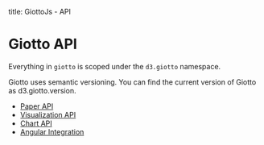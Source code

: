 title: GiottoJs - API

# Giotto API

Everything in ``giotto`` is scoped under the ``d3.giotto`` namespace.

Giotto uses semantic versioning.
You can find the current version of Giotto as d3.giotto.version.

* [Paper API](/api/paper)
* [Visualization API](/api/visualization)
* [Chart API](/api/chart)
* [Angular Integration](/api/angular)